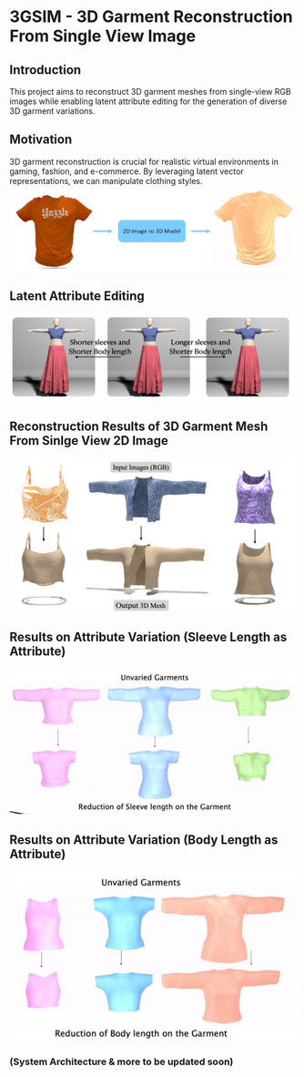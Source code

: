 # 3GSIM - 3D Garment Reconstruction From Single View Image 

## Introduction
This project aims to reconstruct 3D garment meshes from single-view RGB images while enabling latent attribute editing for the generation of diverse 3D garment variations.

## Motivation
3D garment reconstruction is crucial for realistic virtual environments in gaming, fashion, and e-commerce. By leveraging latent vector representations, we can manipulate clothing styles.
![2D Image to 3D Garment Mesh](https://github.com/Jatinkalal/3GSIM/blob/main/Image/fILE5.png)

## Latent Attribute Editing
![Latent Attribute Editing](https://github.com/Jatinkalal/3GSIM/blob/main/Image/file3.png)

## Reconstruction Results of 3D Garment Mesh From Sinlge View 2D Image
![Reconstructed Res](https://github.com/Jatinkalal/3GSIM/blob/main/Image/File4.png)

## Results on Attribute Variation (Sleeve Length as Attribute)
![Sleeve Length Variation](https://github.com/Jatinkalal/3GSIM/blob/main/Image/File1.png)

## Results on Attribute Variation (Body Length as Attribute)
![Body Length Variation](https://github.com/Jatinkalal/3GSIM/blob/main/Image/fILE2.png)

### (System Architecture & more to be updated soon)













